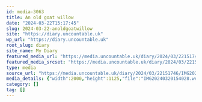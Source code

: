 ```yaml
---
id: media-3063
title: An old goat willow
date: "2024-03-22T15:17:45"
slug: 2024-03-22-anoldgoatwillow
site: "https://diary.uncountable.uk"
wp_url: "https://diary.uncountable.uk"
root_slug: diary
site_name: My Diary
featured_media_url: "https://media.uncountable.uk/diary/2024/03/22151746/IMG20240320154028.webp"
featured_media_srcset: "https://media.uncountable.uk/diary/2024/03/22151746/IMG20240320154028-300x169.webp 300w, https://media.uncountable.uk/diary/2024/03/22151746/IMG20240320154028-1024x576.webp 1024w, https://media.uncountable.uk/diary/2024/03/22151746/IMG20240320154028-150x150.webp 150w, https://media.uncountable.uk/diary/2024/03/22151746/IMG20240320154028-640x360.webp 640w, https://media.uncountable.uk/diary/2024/03/22151746/IMG20240320154028.webp 2000w"
type: media
source_url: "https://media.uncountable.uk/diary/2024/03/22151746/IMG20240320154028.webp"
media_details: {"width":2000,"height":1125,"file":"IMG20240320154028.webp","filesize":234008,"sizes":{"medium":{"file":"IMG20240320154028-300x169.webp","width":300,"height":169,"filesize":24408,"mime_type":"image/webp","source_url":"https://media.uncountable.uk/diary/2024/03/22151746/IMG20240320154028-300x169.webp"},"large":{"file":"IMG20240320154028-1024x576.webp","width":1024,"height":576,"filesize":260396,"mime_type":"image/webp","source_url":"https://media.uncountable.uk/diary/2024/03/22151746/IMG20240320154028-1024x576.webp"},"thumbnail":{"file":"IMG20240320154028-150x150.webp","width":150,"height":150,"filesize":10848,"mime_type":"image/webp","source_url":"https://media.uncountable.uk/diary/2024/03/22151746/IMG20240320154028-150x150.webp"},"mobwidth":{"file":"IMG20240320154028-640x360.webp","width":640,"height":360,"filesize":105166,"mime_type":"image/webp","source_url":"https://media.uncountable.uk/diary/2024/03/22151746/IMG20240320154028-640x360.webp"},"full":{"file":"IMG20240320154028.webp","width":2000,"height":1125,"mime_type":"image/webp","source_url":"https://media.uncountable.uk/diary/2024/03/22151746/IMG20240320154028.webp"}},"image_meta":{"aperture":"0","credit":"","camera":"","caption":"","created_timestamp":"0","copyright":"","focal_length":"0","iso":"0","shutter_speed":"0","title":"","orientation":"0","keywords":[]}}
category: []
tag: []
---
```



